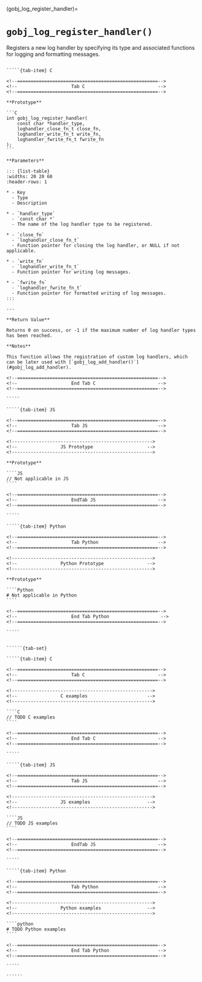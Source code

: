 <!-- ============================================================== -->
(gobj_log_register_handler)=
# `gobj_log_register_handler()`
<!-- ============================================================== -->

Registers a new log handler by specifying its type and associated functions for logging and formatting messages.

<!------------------------------------------------------------>
<!--                    Prototypes                          -->
<!------------------------------------------------------------>

``````{tab-set}

`````{tab-item} C

<!--====================================================-->
<!--                    Tab C                           -->
<!--====================================================-->

**Prototype**

```C
int gobj_log_register_handler(
    const char *handler_type,
    loghandler_close_fn_t close_fn,
    loghandler_write_fn_t write_fn,
    loghandler_fwrite_fn_t fwrite_fn
);
```

**Parameters**

::: {list-table}
:widths: 20 20 60
:header-rows: 1

* - Key
  - Type
  - Description

* - `handler_type`
  - `const char *`
  - The name of the log handler type to be registered.

* - `close_fn`
  - `loghandler_close_fn_t`
  - Function pointer for closing the log handler, or NULL if not applicable.

* - `write_fn`
  - `loghandler_write_fn_t`
  - Function pointer for writing log messages.

* - `fwrite_fn`
  - `loghandler_fwrite_fn_t`
  - Function pointer for formatted writing of log messages.
:::

---

**Return Value**

Returns 0 on success, or -1 if the maximum number of log handler types has been reached.

**Notes**

This function allows the registration of custom log handlers, which can be later used with [`gobj_log_add_handler()`](#gobj_log_add_handler).

<!--====================================================-->
<!--                    End Tab C                       -->
<!--====================================================-->

`````

`````{tab-item} JS

<!--====================================================-->
<!--                    Tab JS                          -->
<!--====================================================-->

<!---------------------------------------------------->
<!--                JS Prototype                    -->
<!---------------------------------------------------->

**Prototype**

````JS
// Not applicable in JS
````

<!--====================================================-->
<!--                    EndTab JS                       -->
<!--====================================================-->

`````

`````{tab-item} Python

<!--====================================================-->
<!--                    Tab Python                      -->
<!--====================================================-->

<!---------------------------------------------------->
<!--                Python Prototype                -->
<!---------------------------------------------------->

**Prototype**

````Python
# Not applicable in Python
````

<!--====================================================-->
<!--                    End Tab Python                   -->
<!--====================================================-->

`````

``````

<!------------------------------------------------------------>
<!--                    Examples                            -->
<!------------------------------------------------------------>

```````{dropdown} Examples

``````{tab-set}

`````{tab-item} C

<!--====================================================-->
<!--                    Tab C                           -->
<!--====================================================-->

<!---------------------------------------------------->
<!--                C examples                      -->
<!---------------------------------------------------->

````C
// TODO C examples
````

<!--====================================================-->
<!--                    End Tab C                       -->
<!--====================================================-->

`````

`````{tab-item} JS

<!--====================================================-->
<!--                    Tab JS                          -->
<!--====================================================-->

<!---------------------------------------------------->
<!--                JS examples                     -->
<!---------------------------------------------------->

````JS
// TODO JS examples
````

<!--====================================================-->
<!--                    EndTab JS                       -->
<!--====================================================-->

`````

`````{tab-item} Python

<!--====================================================-->
<!--                    Tab Python                      -->
<!--====================================================-->

<!---------------------------------------------------->
<!--                Python examples                 -->
<!---------------------------------------------------->

````python
# TODO Python examples
````

<!--====================================================-->
<!--                    End Tab Python                  -->
<!--====================================================-->

`````

``````

```````
